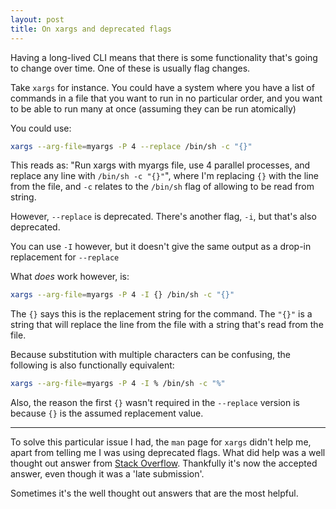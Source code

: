 ```yaml
---
layout: post
title: On xargs and deprecated flags
---
```


Having a long-lived CLI means that there is some functionality that's going to change over time. One of these is usually flag changes.

Take `xargs` for instance. You could have a system where you have a list of commands in a file that you want to run in no particular order, and you want to be able to run many at once (assuming they can be run atomically)

You could use:

```sh
xargs --arg-file=myargs -P 4 --replace /bin/sh -c "{}"
```

This reads as: "Run xargs with myargs file, use 4 parallel processes, and replace any line with `/bin/sh -c "{}"`", where I'm replacing `{}` with the line from the file, and `-c` relates to the `/bin/sh` flag of allowing to be read from string.

However, `--replace` is deprecated. There's another flag, `-i`, but that's also deprecated.

You can use `-I` however, but it doesn't give the same output as a drop-in replacement for `--replace`

What _does_ work however, is:

```sh
xargs --arg-file=myargs -P 4 -I {} /bin/sh -c "{}"
```

The `{}` says this is the replacement string for the command. The `"{}"` is a string that will replace the line from the file with a string that's read from the file.

Because substitution with multiple characters can be confusing, the following is also functionally equivalent:

```sh
xargs --arg-file=myargs -P 4 -I % /bin/sh -c "%"
```

Also, the reason the first `{}` wasn't required in the `--replace` version is because `{}` is the assumed replacement value.

----

To solve this particular issue I had, the `man` page for `xargs` didn't help me, apart from telling me I was using deprecated flags. What did help was a well thought out answer from [Stack Overflow](http://superuser.com/a/671532/2502). Thankfully it's now the accepted answer, even though it was a 'late submission'.

Sometimes it's the well thought out answers that are the most helpful.
